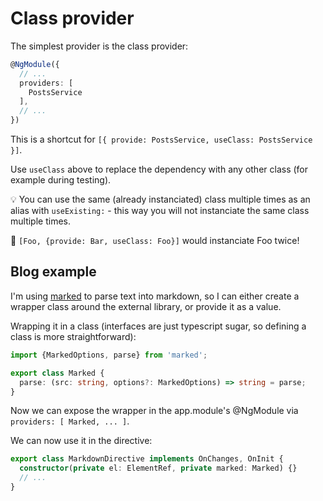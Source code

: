 
# Class provider

The simplest provider is the class provider:

```typescript
@NgModule({
  // ...
  providers: [
    PostsService
  ],
  // ...
})
```

This is a shortcut for `[{ provide: PostsService, useClass: PostsService }]`.

Use `useClass` above to replace the dependency with any other class (for example during testing).

:bulb: You can use the same (already instanciated) class multiple times as an alias with `useExisting:` - this way you will not instanciate the same class multiple times.

:no_entry_sign: `[Foo, {provide: Bar, useClass: Foo}]` would instanciate Foo twice!

## Blog example

I'm using [marked](https://github.com/chjj/marked) to parse text into markdown, so I can either create a wrapper class around the external library, or provide it as a value.

Wrapping it in a class (interfaces are just typescript sugar, so defining a class is more straightforward):

```typescript
import {MarkedOptions, parse} from 'marked';

export class Marked {
  parse: (src: string, options?: MarkedOptions) => string = parse;
}
```

Now we can expose the wrapper in the app.module's @NgModule via `providers: [ Marked, ... ]`.

We can now use it in the directive:

```typescript
export class MarkdownDirective implements OnChanges, OnInit {
  constructor(private el: ElementRef, private marked: Marked) {}
  // ...
}
```

